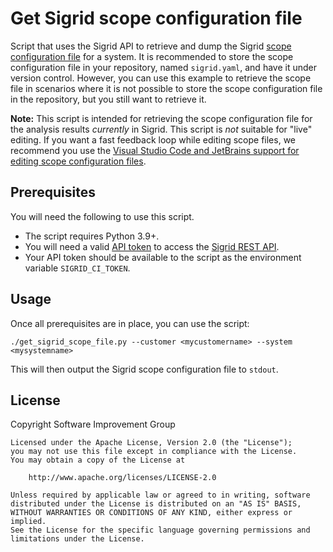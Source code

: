 # Get Sigrid scope configuration file

Script that uses the Sigrid API to retrieve and dump the Sigrid [scope configuration file](https://docs.sigrid-says.com/reference/analysis-scope-configuration.html) for a system. 
It is recommended to store the scope configuration file in your repository, named `sigrid.yaml`, and have it under version control. 
However, you can use this example to retrieve the scope file in scenarios where it is not possible to store the scope configuration file in the repository, but you still want to retrieve it.

**Note:** This script is intended for retrieving the scope configuration file for the analysis results *currently* in Sigrid.
This script is *not* suitable for "live" editing. If you want a fast feedback loop while editing scope files, we recommend you use the [Visual Studio Code and JetBrains support for editing scope configuration files](https://docs.sigrid-says.com/reference/analysis-scope-configuration.html#editing-scope-files).

## Prerequisites

You will need the following to use this script.

- The script requires Python 3.9+.
- You will need a valid [API token](https://docs.sigrid-says.com/organization-integration/authentication-tokens.html) to access the [Sigrid REST API](https://docs.sigrid-says.com/integrations/sigrid-api-documentation.html).
- Your API token should be available to the script as the environment variable `SIGRID_CI_TOKEN`.

## Usage

Once all prerequisites are in place, you can use the script:

    ./get_sigrid_scope_file.py --customer <mycustomername> --system <mysystemname>

This will then output the Sigrid scope configuration file to `stdout`. 

## License

Copyright Software Improvement Group

    Licensed under the Apache License, Version 2.0 (the "License");
    you may not use this file except in compliance with the License.
    You may obtain a copy of the License at

        http://www.apache.org/licenses/LICENSE-2.0

    Unless required by applicable law or agreed to in writing, software
    distributed under the License is distributed on an "AS IS" BASIS,
    WITHOUT WARRANTIES OR CONDITIONS OF ANY KIND, either express or implied.
    See the License for the specific language governing permissions and
    limitations under the License.
